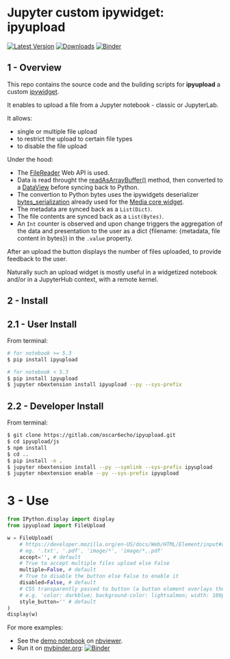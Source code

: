 # Jupyter custom ipywidget: **ipyupload**

[![Latest Version](https://img.shields.io/pypi/v/ipyupload.svg)](https://pypi.python.org/pypi/ipyupload/)
[![Downloads](https://img.shields.io/pypi/dm/ipyupload.svg)](https://pypi.python.org/pypi/ipyupload/)
[![Binder](https://mybinder.org/badge.svg)](https://mybinder.org/v2/gl/oscar6echo%2Fipyupload-repo2docker/master?filepath=demo-ipyupload.ipynb)

## 1 - Overview

This repo contains the source code and the building scripts for **ipyupload** a custom [ipywidget](https://ipywidgets.readthedocs.io/en/stable/).

It enables to upload a file from a Jupyter notebook - classic or JupyterLab.

It allows:

-   single or multiple file upload
-   to restrict the upload to certain file types
-   to disable the file upload

Under the hood:

-   The [FileReader](https://developer.mozilla.org/en-US/docs/Web/API/FileReader) Web API is used.
-   Data is read throught the [readAsArrayBuffer()](https://developer.mozilla.org/en-US/docs/Web/API/FileReader/readAsArrayBuffer) method, then converted to a [DataView](https://developer.mozilla.org/en-US/docs/Web/JavaScript/Reference/Global_Objects/DataView) before syncing back to Python.
-   The convertion to Python bytes uses the ipywidgets deserializer [bytes_serialization](https://github.com/jupyter-widgets/ipywidgets/blob/a5709728f71e21c81a89e8d123dde2068dd1e74d/ipywidgets/widgets/trait_types.py#L196) already used for the [Media core widget](https://github.com/jupyter-widgets/ipywidgets/blob/a5709728f71e21c81a89e8d123dde2068dd1e74d/ipywidgets/widgets/widget_media.py#L36).
-   The metadata are synced back as a `List(Dict)`.
-   The file contents are synced back as a `List(Bytes)`.
-   An `Int` counter is observed and upon change triggers the aggregation of the data and presentation to the user as a dict {filename: {metadata, file content in bytes}) in the `.value` property.

After an upload the button displays the number of files uploaded, to provide feedback to the user.

Naturally such an upload widget is mostly useful in a widgetized notebook and/or in a JupyterHub context, with a remote kernel.

## 2 - Install

## 2.1 - User Install

From terminal:

```bash
# for notebook >= 5.3
$ pip install ipyupload

# for notebook < 5.3
$ pip install ipyupload
$ jupyter nbextension install ipyupload --py --sys-prefix
```

## 2.2 - Developer Install

From terminal:

```bash
$ git clone https://gitlab.com/oscar6echo/ipyupload.git
$ cd ipyupload/js
$ npm install
$ cd ..
$ pip install -e .
$ jupyter nbextension install --py --symlink --sys-prefix ipyupload
$ jupyter nbextension enable --py --sys-prefix ipyupload
```

# 3 - Use

```python
from IPython.display import display
from ipyupload import FileUpload

w = FileUpload(
    # https://developer.mozilla.org/en-US/docs/Web/HTML/Element/input#attr-accept
    # eg. '.txt', '.pdf', 'image/*', 'image/*,.pdf'
    accept='', # default
    # True to accept multiple files upload else False
    multiple=False, # default
    # True to disable the button else False to enable it
    disabled=False, # default
    # CSS transparently passed to button (a button element overlays the input[type=file] element for better styling)
    # e.g. 'color: darkblue; background-color: lightsalmon; width: 180px;'
    style_button='' # default
)
display(w)
```

For more examples:

-   See the [demo notebook](https://nbviewer.jupyter.org/urls/gitlab.com/oscar6echo/ipyupload/raw/master/notebooks/demo-ipyupload.ipynb) on [nbviewer](https://nbviewer.jupyter.org/).
-   Run it on [mybinder.org](https://mybinder.org/): [![Binder](https://mybinder.org/badge.svg)](https://mybinder.org/v2/gl/oscar6echo%2Fipyupload-repo2docker/master?filepath=demo-ipyupload.ipynb)
